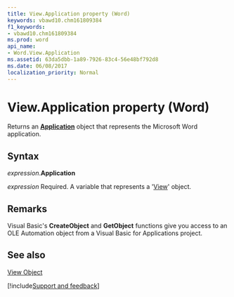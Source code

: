 ```yaml
---
title: View.Application property (Word)
keywords: vbawd10.chm161809384
f1_keywords:
- vbawd10.chm161809384
ms.prod: word
api_name:
- Word.View.Application
ms.assetid: 63da5dbb-1a89-7926-83c4-56e48bf792d8
ms.date: 06/08/2017
localization_priority: Normal
---
```



# View.Application property (Word)

Returns an  **[Application](Word.Application.md)** object that represents the Microsoft Word application.


## Syntax

_expression_.**Application**

_expression_ Required. A variable that represents a '[View](Word.View.md)' object.


## Remarks

Visual Basic's  **CreateObject** and **GetObject** functions give you access to an OLE Automation object from a Visual Basic for Applications project.


## See also


[View Object](Word.View.md)

[!include[Support and feedback](~/includes/feedback-boilerplate.md)]